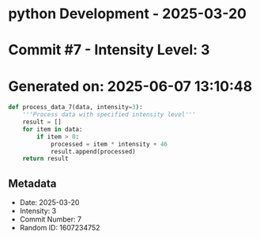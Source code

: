 ﻿# python Development - 2025-03-20
# Commit #7 - Intensity Level: 3
# Generated on: 2025-06-07 13:10:48
```python
def process_data_7(data, intensity=3):
    '''Process data with specified intensity level'''
    result = []
    for item in data:
        if item > 0:
            processed = item * intensity + 46
            result.append(processed)
    return result
```
## Metadata
- Date: 2025-03-20
- Intensity: 3
- Commit Number: 7
- Random ID: 1607234752
